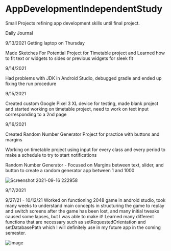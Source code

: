 # AppDevelopmentIndependentStudy
Small Projects refining app development skills until final project. 

Daily Journal 

9/13/2021
Getting laptop on Thursday

Made Sketches For Potential Project for Timetable project and Learned how to fit text or widgets to sides or previous widgets for sleek fit

9/14/2021

Had problems with JDK in Android Studio, debugged gradle and ended up fixing the run procedure

9/15/2021

Created custom Google Pixel 3 XL device for testing, made blank project and started working on timetable project, need to work on text input corresponding to a 2nd page

9/16/2021

Created Random Number Generator Project for practice with buttons and margins

Working on timetable project using input for every class and every period to make a schedule to try to start notifications

Random Number Generator - Focused on Margins between text, slider, and button to create a random generator app between 1 and 1000

![Screenshot 2021-09-16 222958](https://user-images.githubusercontent.com/90427147/133719829-17cc68dd-6f76-445e-b526-0981e3cb01d2.png)

9/17/2021

9/27/21 - 10/12/21
Worked on functioning 2048 game in android studio, took many weeks to understand main concepts in structuring the game to replay and switch screens after the game has been lost, and many initial tweaks caused some lapses, but I was able to make it! Learned many different functions that are necessary such as setRequestedOrientation and setDatabasePath which I will definitely use in my future app in the coming semester. 

![image](https://user-images.githubusercontent.com/90427147/137054603-90c25844-3a49-451b-b9c9-b2a56e594c2a.png)
